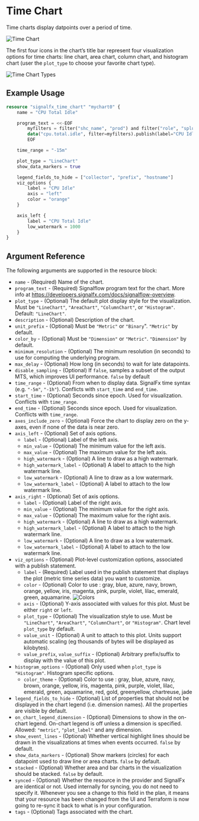 # Time Chart

Time charts display datpoints over a period of time.

![Time Chart](https://github.com/signalfx/terraform-provider-signalfx/raw/master/docs/resources/time_chart.png)

The first four icons in the chart’s title bar represent four visualization options for time charts: line chart, area chart, column chart, and histogram chart (user the `plot_type` to choose your favorite chart type).

![Time Chart Types](https://github.com/signalfx/terraform-provider-signalfx/raw/master/docs/resources/time_chart_types.jpg)


## Example Usage

```terraform
resource "signalfx_time_chart" "mychart0" {
    name = "CPU Total Idle"

    program_text = <<-EOF
        myfilters = filter("shc_name", "prod") and filter("role", "splunk_searchhead")
        data("cpu.total.idle", filter=myfilters).publish(label="CPU Idle")
        EOF

    time_range = "-15m"

    plot_type = "LineChart"
    show_data_markers = true

    legend_fields_to_hide = ["collector", "prefix", "hostname"]
    viz_options {
        label = "CPU Idle"
        axis = "left"
        color = "orange"
    }

    axis_left {
        label = "CPU Total Idle"
        low_watermark = 1000
    }
}
```


## Argument Reference

The following arguments are supported in the resource block:

* `name` - (Required) Name of the chart.
* `program_text` - (Required) Signalflow program text for the chart. More info at <https://developers.signalfx.com/docs/signalflow-overview>.
* `plot_type` - (Optional) The default plot display style for the visualization. Must be `"LineChart"`, `"AreaChart"`, `"ColumnChart"`, or `"Histogram"`. Default: `"LineChart"`.
* `description` - (Optional) Description of the chart.
* `unit_prefix` - (Optional) Must be `"Metric"` or `"Binary`". `"Metric"` by default.
* `color_by` - (Optional) Must be `"Dimension"` or `"Metric"`. `"Dimension"` by default.
* `minimum_resolution` - (Optional) The minimum resolution (in seconds) to use for computing the underlying program.
* `max_delay` - (Optional) How long (in seconds) to wait for late datapoints.
* `disable_sampling` - (Optional) If `false`, samples a subset of the output MTS, which improves UI performance. `false` by default
* `time_range` - (Optional) From when to display data. SignalFx time syntax (e.g. `"-5m"`, `"-1h"`). Conflicts with `start_time` and `end_time`.
* `start_time` - (Optional) Seconds since epoch. Used for visualization. Conflicts with `time_range`.
* `end_time` - (Optional) Seconds since epoch. Used for visualization. Conflicts with `time_range`.
* `axes_include_zero` - (Optional) Force the chart to display zero on the y-axes, even if none of the data is near zero.
* `axis_left` - (Optional) Set of axis options.
    * `label` - (Optional) Label of the left axis.
    * `min_value` - (Optional) The minimum value for the left axis.
    * `max_value` - (Optional) The maximum value for the left axis.
    * `high_watermark` - (Optional) A line to draw as a high watermark.
    * `high_watermark_label` - (Optional) A label to attach to the high watermark line.
    * `low_watermark`  - (Optional) A line to draw as a low watermark.
    * `low_watermark_label` - (Optional) A label to attach to the low watermark line.
* `axis_right` - (Optional) Set of axis options.
    * `label` - (Optional) Label of the right axis.
    * `min_value` - (Optional) The minimum value for the right axis.
    * `max_value` - (Optional) The maximum value for the right axis.
    * `high_watermark` - (Optional) A line to draw as a high watermark.
    * `high_watermark_label` - (Optional) A label to attach to the high watermark line.
    * `low_watermark`  - (Optional) A line to draw as a low watermark.
    * `low_watermark_label` - (Optional) A label to attach to the low watermark line.
* `viz_options` - (Optional) Plot-level customization options, associated with a publish statement.
    * `label` - (Required) Label used in the publish statement that displays the plot (metric time series data) you want to customize.
    * `color` - (Optional) Color to use : gray, blue, azure, navy, brown, orange, yellow, iris, magenta, pink, purple, violet, lilac, emerald, green, aquamarine. ![Colors](https://github.com/signalfx/terraform-provider-signalfx/raw/master/docs/resources/colors.png)
    * `axis` - (Optional) Y-axis associated with values for this plot. Must be either `right` or `left`.
    * `plot_type` - (Optional) The visualization style to use. Must be `"LineChart"`, `"AreaChart"`, `"ColumnChart"`, or `"Histogram"`. Chart level `plot_type` by default.
    * `value_unit` - (Optional) A unit to attach to this plot. Units support automatic scaling (eg thousands of bytes will be displayed as kilobytes).
    * `value_prefix`, `value_suffix` - (Optional) Arbitrary prefix/suffix to display with the value of this plot.
* `histogram_options` - (Optional) Only used when `plot_type` is `"Histogram"`. Histogram specific options.
    * `color_theme` - (Optional) Color to use : gray, blue, azure, navy, brown, orange, yellow, iris, magenta, pink, purple, violet, lilac, emerald, green, aquamarine, red, gold, greenyellow, chartreuse, jade
* `legend_fields_to_hide` - (Optional) List of properties that should not be displayed in the chart legend (i.e. dimension names). All the properties are visible by default.
* `on_chart_legend_dimension` - (Optional) Dimensions to show in the on-chart legend. On-chart legend is off unless a dimension is specified. Allowed: `"metric"`, `"plot_label"` and any dimension.
* `show_event_lines` - (Optional) Whether vertical highlight lines should be drawn in the visualizations at times when events occurred. `false` by default.
* `show_data_markers` - (Optional) Show markers (circles) for each datapoint used to draw line or area charts. `false` by default.
* `stacked` - (Optional) Whether area and bar charts in the visualization should be stacked. `false` by default.
* `synced` - (Optional) Whether the resource in the provider and SignalFx are identical or not. Used internally for syncing, you do not need to specify it. Whenever you see a change to this field in the plan, it means that your resource has been changed from the UI and Terraform is now going to re-sync it back to what is in your configuration.
* `tags` - (Optional) Tags associated with the chart.

